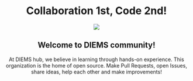 <div align="center">
    <h1>Collaboration 1st, Code 2nd!</h1>  
    <img src="https://firebasestorage.googleapis.com/v0/b/diems-hub.appspot.com/o/diemslogo.png?alt=media&token=8972690c-09c6-4ef1-a462-f26753bb1daf"/>

## Welcome to DIEMS community!

At DIEMS hub, we believe in learning through hands-on experience. This organization is the home of open source. Make Pull Requests, open Issues, share ideas, help each other and make improvements!

</div>
